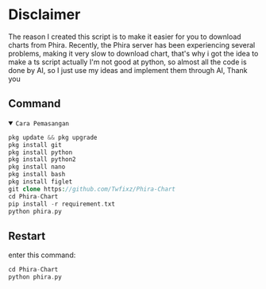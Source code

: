 # Disclaimer 

The reason I created this script is to make it easier for you to download charts from Phira. Recently, the Phira server has been experiencing several problems, making it very slow to download chart, that's why i got the idea to make a ts script
actually I'm not good at python, so almost all the code is done by AI, so I just use my ideas and implement them through AI,
Thank you


## Command

<details open><summary><code>Cara Pemasangan</code></summary>

```php
pkg update && pkg upgrade
pkg install git
pkg install python
pkg install python2
pkg install nano
pkg install bash
pkg install figlet
git clone https://github.com/Twfixz/Phira-Chart
cd Phira-Chart
pip install -r requirement.txt
python phira.py
```
</details>

## Restart
enter this command:
```php
cd Phira-Chart
python phira.py
```
